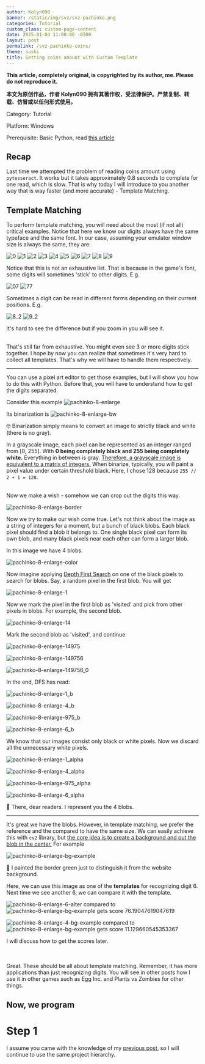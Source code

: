 ```yaml
---
author: Kolyn090
banner: /static/img/svz/svz-pachinko.png
categories: Tutorial
custom_class: custom-page-content
date: 2025-01-04 11:00:00 -0500
layout: post
permalink: /svz-pachinko-coins/
theme: sushi
title: Getting coins amount with Custom Template
---
```



**This article, completely original, is copyrighted by its author, me. Please do not reproduce it.**


**本文为原创作品，作者 Kolyn090 拥有其著作权，受法律保护。严禁复制、转载、仿冒或以任何形式使用。**


Category: Tutorial


Platform: Windows


Prerequisite: Basic Python, read [this article](/svz-pachinko/)


## Recap
Last time we attempted the problem of reading coins amount using `pytesseract`. It works but it takes approximately 0.8 seconds to complete for one read, which is slow. That is why today I will introduce to you another way that is way faster (and more accurate) - Template Matching. 


## Template Matching
To perform template matching, you will need about the most (if not all) critical examples. Notice that here we know our digits always have the same typeface and the same font. In our case, assuming your emulator window size is always the same, they are:


![0](/static/img/svz/0.png)
![1](/static/img/svz/1.png)
![2](/static/img/svz/2.png)
![3](/static/img/svz/3.png)
![4](/static/img/svz/4.png)
![5](/static/img/svz/5.png)
![6](/static/img/svz/6.png)
![7](/static/img/svz/7.png)
![8](/static/img/svz/8.png)
![9](/static/img/svz/9.png)


Notice that this is not an exhaustive list. That is because in the game's font, some digits will sometimes 'stick' to other digits. E.g.


![07](/static/img/svz/07.png)
![77](/static/img/svz/77.png)


Sometimes a digit can be read in different forms depending on their current positions. E.g.


![8_2](/static/img/svz/8_2.png)
![9_2](/static/img/svz/9_2.png)


It's hard to see the difference but if you zoom in you will see it.


<br>
That's still far from exhaustive. You might even see 3 or more digits stick together. I hope by now you can realize that sometimes it's very hard to collect all templates. That's why we will have to handle them respectively. 

---

You can use a pixel art editor to get those examples, but I will show you how to do this with Python. Before that, you will have to understand how to get the digits separated. 


Consider this example
![pachinko-8-enlarge](/static/img/svz/pachinko-8-enlarge.png)

Its binarization is
![pachinko-8-enlarge-bw](/static/img/svz/pachinko-8-enlarge-bw.png)


🤓 Binarization simply means to convert an image to strictly black and white (there is no gray). 


In a grayscale image, each pixel can be represented as an integer ranged from [0, 255]. With **0 being completely black and 255 being completely white.** Everything in between is gray. <u>Therefore, a grayscale image is equivalent to a matrix of integers.</u> When binarize, typically, you will paint a pixel value under certain threshold black. Here, I chose 128 because `255 // 2 + 1 = 128`. 

<br>
Now we make a wish - somehow we can crop out the digits this way.


![pachinko-8-enlarge-border](/static/img/svz/pachinko-8-enlarge-border.png)


Now we try to make our wish come true. Let's not think about the image as a string of integers for a moment, but a bunch of black blobs. Each black pixel should find a blob it belongs to. One single black pixel can form its own blob, and many black pixels near each other can form a larger blob. 


In this image we have 4 blobs.

![pachinko-8-enlarge-color](/static/img/svz/pachinko-8-enlarge-color.png)


Now imagine applying [Depth First Search](https://en.wikipedia.org/wiki/Depth-first_search) on one of the black pixels to search for blobs. Say, a random pixel in the first blob. You will get


![pachinko-8-enlarge-1](/static/img/svz/pachinko-8-enlarge-1.png)


Now we mark the pixel in the first blob as 'visited' and pick from other pixels in blobs. For example, the second blob.


![pachinko-8-enlarge-14](/static/img/svz/pachinko-8-enlarge-14.png)


Mark the second blob as 'visited', and continue


![pachinko-8-enlarge-14975](/static/img/svz/pachinko-8-enlarge-14975.png)

![pachinko-8-enlarge-149756](/static/img/svz/pachinko-8-enlarge-149756.png)

![pachinko-8-enlarge-149756_0](/static/img/svz/pachinko-8-enlarge-149756_0.png)


In the end, DFS has read:

![pachinko-8-enlarge-1_b](/static/img/svz/pachinko-8-enlarge-1_b.png)

![pachinko-8-enlarge-4_b](/static/img/svz/pachinko-8-enlarge-4_b.png)

![pachinko-8-enlarge-975_b](/static/img/svz/pachinko-8-enlarge-975_b.png)

![pachinko-8-enlarge-6_b](/static/img/svz/pachinko-8-enlarge-6_b.png)


We know that our images consist only black or white pixels. Now we discard all the unnecessary white pixels. 

![pachinko-8-enlarge-1_alpha](/static/img/svz/pachinko-8-enlarge-1_alpha.png)

![pachinko-8-enlarge-4_alpha](/static/img/svz/pachinko-8-enlarge-4_alpha.png)

![pachinko-8-enlarge-975_alpha](/static/img/svz/pachinko-8-enlarge-975_alpha.png)

![pachinko-8-enlarge-6_alpha](/static/img/svz/pachinko-8-enlarge-6_alpha.png)

🎉 There, dear readers. I represent you the 4 blobs.

---

It's great we have the blobs. However, in template matching, we prefer the reference and the compared to have the same size. We can easily achieve this with `cv2` library, but <u>the core idea is to create a background and put the blob in the center.</u> For example


![pachinko-8-enlarge-bg-example](/static/img/svz/pachinko-8-enlarge-bg-example.png)


📍 I painted the border green just to distinguish it from the website background.


Here, we can use this image as one of the **templates** for recognizing digit 6. Next time we see another 6, we can compare it with the template.


![pachinko-8-enlarge-6-alter](/static/img/svz/pachinko-8-enlarge-6-alter.png) compared to ![pachinko-8-enlarge-bg-example](/static/img/svz/pachinko-8-enlarge-bg-example.png) gets score 76.19047619047619

![pachinko-8-enlarge-4-bg-example](/static/img/svz/pachinko-8-enlarge-4-bg-example.png) compared to ![pachinko-8-enlarge-bg-example](/static/img/svz/pachinko-8-enlarge-bg-example.png) gets score 11.129660545353367

I will discuss how to get the scores later.


<br>
<br>
Great. These should be all about template matching. Remember, it has more applications than just recognizing digits. You will see in other posts how I use it in other games such as Egg Inc. and Plants vs Zombies for other things.


## Now, we program
# Step 1

I assume you came with the knowledge of my [previous post](/svz-pachinko/), so I will continue to use the same project hierarchy. 
